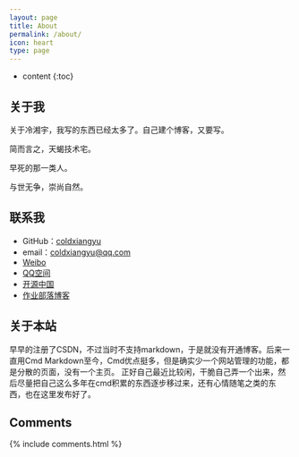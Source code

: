 ```yaml
---
layout: page
title: About
permalink: /about/
icon: heart
type: page
---
```


* content
{:toc}

## 关于我


关于冷湘宇，我写的东西已经太多了。自己建个博客，又要写。

简而言之，天蝎技术宅。

早死的那一类人。

与世无争，崇尚自然。


## 联系我

* GitHub：[coldxiangyu](https://github.com/coldxiangyu)
* email：coldxiangyu@qq.com
* [Weibo](http://weibo.com/u/5518595148)
* [QQ空间](https://user.qzone.qq.com/243203619)
* [开源中国](https://my.oschina.net/coldxiangyu)
* [作业部落博客](https://www.zybuluo.com/coldxiangyu/note/800595)

## 关于本站

早早的注册了CSDN，不过当时不支持markdown，于是就没有开通博客。后来一直用Cmd Markdown至今，Cmd优点挺多，但是确实少一个网站管理的功能，都是分散的页面，没有一个主页。
正好自己最近比较闲，干脆自己弄一个出来，然后尽量把自己这么多年在cmd积累的东西逐步移过来，还有心情随笔之类的东西，也在这里发布好了。

## Comments

{% include comments.html %}
